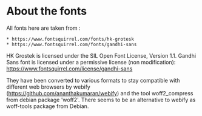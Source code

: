 About the fonts
==

All fonts here are taken from :

    * https://www.fontsquirrel.com/fonts/hk-grotesk
    * https://www.fontsquirrel.com/fonts/gandhi-sans
    
HK Grostek is licensed under the SIL Open Font License, Version 1.1.
Gandhi Sans font is licensed under a permissive license (non modification): https://www.fontsquirrel.com/license/gandhi-sans
 
    
They have been converted to various formats to stay compatible with different
web browsers by webify (https://github.com/ananthakumaran/webify) and the tool
woff2_compress from debian package 'woff2'.
There seems to be an alternative to webify as woff-tools package from Debian.
